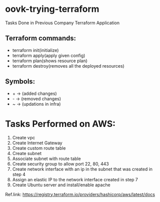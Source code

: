 # oovk-trying-terraform
Tasks Done in Previous Company Terraform Application

## Terraform commands: 
- terraform init(initialize)
- terraform apply(apply given config)
- terraform plan(shows resource plan)
- terraform destroy(removes all the deployed resources)

## Symbols: 
- \+ -> (added changes)
- \- -> (removed changes)
- ~ -> (updations in infra)


# Tasks Performed on AWS:
1. Create vpc
2. Create Internet Gateway
3. Create custom route table
4. Create subnet
5. Associate subnet with route table
6. Create security group to allow port 22, 80, 443
7. Create network interface with an ip in the subnet that was created in step 4
8. Assign an elastic IP to the network interface created in step 7
9. Create Ubuntu server and install/enable apache

Ref.link: https://registry.terraform.io/providers/hashicorp/aws/latest/docs
